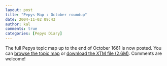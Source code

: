 ```yaml
---
layout: post
title: "Pepys-Map : October roundup"
date: 2004-11-02 09:43
author: kal
comments: true
categories: [Pepys Diary]
---
```

The full Pepys topic map up to the end of October 1661 is now posted.
You can <a href="http://www.techquila.com/pepysmap/html/">browse the topic map</a> or <a href="http://www.techquila.com/pepysmap/pepys-diary.xtm">download the XTM file (2.6M)</a>.
Comments are welcome!

